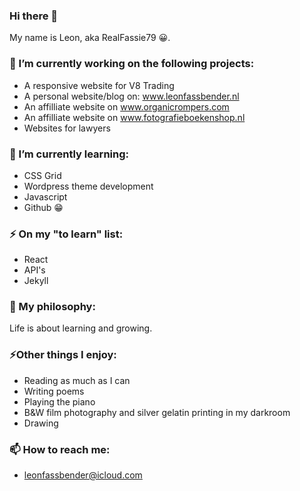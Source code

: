 ### Hi there 👋

My name is Leon, aka RealFassie79 😀. 

### 🔭 I’m currently working on the following projects: 

- A responsive website for V8 Trading
- A personal website/blog on: www.leonfassbender.nl 
- An affilliate website on www.organicrompers.com
- An affilliate website on www.fotografieboekenshop.nl
- Websites for lawyers 

### 🌱 I’m currently learning: 

- CSS Grid
- Wordpress theme development
- Javascript
- Github 😁

### ⚡ On my "to learn" list: 

- React
- API's
- Jekyll

### 🧐 My philosophy: 

Life is about learning and growing. 

### ⚡Other things I enjoy: 

- Reading as much as I can 
- Writing poems
- Playing the piano
- B&W film photography and silver gelatin printing in my darkroom
- Drawing 

### 📫 How to reach me: 

- leonfassbender@icloud.com
